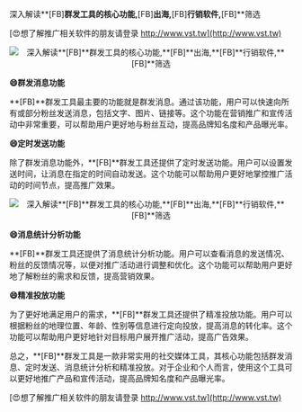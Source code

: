 深入解读**[FB]**群发工具的核心功能,**[FB]**出海,**[FB]**行销软件,**[FB]**筛选

[😍想了解推广相关软件的朋友请登录 http://www.vst.tw](http://www.vst.tw)

 <center><img src="https://vst.tw/MP4/tuiguang/png/6.png" alt="深入解读**[FB]**群发工具的核心功能,**[FB]**出海,**[FB]**行销软件,**[FB]**筛选"></center>

**😄群发消息功能**

**[FB]**群发工具最主要的功能就是群发消息。通过该功能，用户可以快速向所有或部分粉丝发送消息，包括文字、图片、链接等。这个功能在营销推广和宣传活动中非常重要，可以帮助用户更好地与粉丝互动，提高品牌知名度和产品曝光率。

**😄定时发送功能**

除了群发消息功能外，**[FB]**群发工具还提供了定时发送功能。用户可以设置发送时间，让消息在指定的时间自动发送。这个功能可以帮助用户更好地掌控推广活动的时间节点，提高推广效果。

 <center><img src="https://vst.tw/MP4/tuiguang/png/4.png" alt="深入解读**[FB]**群发工具的核心功能,**[FB]**出海,**[FB]**行销软件,**[FB]**筛选"></center>

**😄消息统计分析功能**

**[FB]**群发工具还提供了消息统计分析功能。用户可以查看消息的发送情况、粉丝的反馈情况等，以便对推广活动进行调整和优化。这个功能可以帮助用户更好地了解粉丝的需求和反馈，提高营销效果。

**😄精准投放功能**

为了更好地满足用户的需求，**[FB]**群发工具还提供了精准投放功能。用户可以根据粉丝的地理位置、年龄、性别等信息进行定向投放，提高消息的转化率。这个功能可以帮助用户更好地针对目标用户展开推广活动，提高广告效果。

总之，**[FB]**群发工具是一款非常实用的社交媒体工具，其核心功能包括群发消息、定时发送、消息统计分析和精准投放。对于企业和个人而言，使用这个工具可以更好地推广产品和宣传活动，提高品牌知名度和产品曝光率。

[😍想了解推广相关软件的朋友请登录 http://www.vst.tw](http://www.vst.tw)



